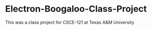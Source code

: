 # Electron-Boogaloo-Class-Project
This was a class project for CSCE-121 at Texas A&amp;M University
